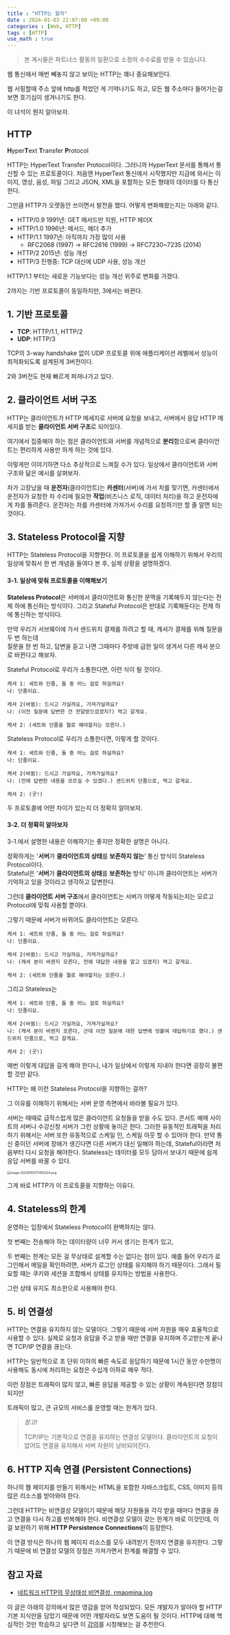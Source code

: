 ```yaml
---
title : "HTTP는 뭘까"
date : 2024-01-03 22:07:00 +09:00
categories : [Web, HTTP]
tags : [HTTP]
use_math : true
---
```


> 본 게시물은 파트너스 활동의 일환으로 소정의 수수료를 받을 수 있습니다.

웹 통신에서 매번 빼놓지 않고 보이는 HTTP는 꽤나 중요해보인다. 

웹 서핑할때 주소 앞에 http를 적었던 게 기억나기도 하고, 모든 웹 주소마다 들어가는걸 보면 호기심이 생겨나기도 한다.

이 녀석이 뭔지 알아보자.

## HTTP

**H**yper**T**ext **T**ransfer **P**rotocol

HTTP는 HyperText Transfer Protocol이다. 그러니까 HyperText 문서를 통해서 통신할 수 있는 프로토콜이다. 처음엔 HyperText 통신에서 시작했지만 지금에 와서는 이미지, 영상, 음성, 파일 그리고 JSON, XML을 포함하는 모든 형태의 데이터를 다 통신한다. 

그만큼 HTTP가 오랫동안 쓰이면서 발전을 했다. 어떻게 변화해왔는지는 아래와 같다.

- HTTP/0.9 1991년: GET 메서드만 지원, HTTP 헤더X 
- HTTP/1.0 1996년: 메서드, 헤더 추가 
- HTTP/1.1 1997년: 아직까지 가장 많이 사용
  - RFC2068 (1997) -> RFC2616 (1999) -> RFC7230~7235 (2014) 
- HTTP/2 2015년: 성능 개선 
- HTTP/3 진행중: TCP 대신에 UDP 사용, 성능 개선

HTTP/1.1 부터는 새로운 기능보다는 성능 개선 위주로 변화를 가졌다. 

2까지는 기반 프로토콜이 동일하지만, 3에서는 바뀐다.

## 1. 기반 프로토콜

- **TCP**: HTTP/1.1, HTTP/2
- **UDP**: HTTP/3

TCP의 3-way handshake 없이 UDP 프로토콜 위에 애플리케이션 레벨에서 성능이 최적화되도록 설계된게 3버전이다.

2와 3버전도 현재 빠르게 퍼져나가고 있다.

## 2. 클라이언트 서버 구조

HTTP는 클라이언트가 HTTP 메세지로 서버에 요청을 보내고, 서버에서 응답 HTTP 메세지를 받는 **클라이언트 서버 구조**로 되어있다.

여기에서 집중해야 하는 점은 클라이언트와 서버를 개념적으로 **분리**함으로써 클라이언트는 편리하게 사용만 하게 하는 것에 있다.

이렇게만 이야기하면 다소 추상적으로 느껴질 수가 있다. 일상에서 클라이언트와 서버 구조와 닮은 예시를 살펴보자. 

차가 고장났을 때 **운전자**(클라이언트)는 **카센터**(서버)에 가서 차를 맞기면, 카센터에서 운전자가 요청한 차 수리에 필요한 **작업**(비즈니스 로직, 데이터 처리)을 하고 운전자에게 차를 돌려준다. 운전자는 차를 카센터에 가져가서 수리를 요청하기만 할 줄 알면 되는 것이다.

## 3. Stateless Protocol을 지향

HTTP는 Stateless Protocol을 지향한다. 이 프로토콜을 쉽게 이해하기 위해서 우리의 일상에 맞춰서 한 번 개념을 들여다 본 후, 실제 상황을 설명하겠다.

#### 3-1. 일상에 맞춰 프로토콜을 이해해보기

**Stateless Protocol**은 서버에서 클라이언트와 통신한 문맥을 기록해두지 않는다는 전제 하에 통신하는 방식이다. 그리고 Stateful Protocol은 반대로 기록해둔다는 전제 하에 통신하는 방식이다. 

만약 우리가 서브웨이에 가서 샌드위치 결제를 하려고 할 때, 캐셔가 결제를 위해 질문을 두 번 하는데  
질문을 한 번 하고, 답변을 듣고 나면 그때마다 주방에 급한 일이 생겨서 다른 캐셔 분으로 바뀐다고 해보자.

Stateful Protocol로 우리가 소통한다면, 이런 식이 될 것이다.

```
캐셔 1: 세트와 단품, 둘 중 어느 걸로 하실까요?
나: 단품이요.

캐셔 2(바뀜): 드시고 가실까요, 가져가실까요?
나: (이전 질문에 답변한 건 전달받으셨겠지?) 먹고 갈게요.

캐셔 2: (세트와 단품을 뭘로 해야할지는 모른다.)
```

Stateless Protocol로 우리가 소통한다면, 이렇게 할 것이다.

```
캐셔 1: 세트와 단품, 둘 중 어느 걸로 하실까요?
나: 단품이요.

캐셔 2(바뀜): 드시고 가실까요, 가져가실까요?
나: (전에 답변한 내용을 모르실 수 있겠다.) 샌드위치 단품으로, 먹고 갈게요.

캐셔 2: (굿!)
```

두 프로토콜에 어떤 차이가 있는지 더 정확히 알아보자.

#### 3-2. 더 정확히 알아보자

3-1.에서 설명한 내용은 이해하기는 좋지만 정확한 설명은 아니다.

정확하게는 '**서버**가 **클라이언트의 상태**를 **보존하지 않는**' 통신 방식이 Stateless Protocol이다.   
Stateful은 '**서버**가 **클라이언트의 상태**를 **보존하는** 방식' 이니까 클라이언트는 서버가 기억하고 있을 것이라고 생각하고 답변한다. 

그런데 **클라이언트 서버 구조**에서 클라이언트는 서버가 어떻게 작동되는지는 모르고 Protocol에 맞춰 사용할 뿐이다. 

그렇기 때문에 서버가 바뀌어도 클라이언트는 모른다.

```
캐셔 1: 세트와 단품, 둘 중 어느 걸로 하실까요?
나: 단품이요.

캐셔 2(바뀜): 드시고 가실까요, 가져가실까요?
나: (캐셔 분이 바뀐지 모른다, 전에 대답한 내용을 알고 있겠지) 먹고 갈게요.

캐셔 2: (세트와 단품을 뭘로 해야할지는 모른다.)
```

그리고 Stateless는

```
캐셔 1: 세트와 단품, 둘 중 어느 걸로 하실까요?
나: 단품이요.

캐셔 2(바뀜): 드시고 가실까요, 가져가실까요?
나: (캐셔 분이 바뀐지 모른다, 근데 이전 질문에 대한 답변에 덧붙여 대답하기로 했다.) 샌드위치 단품으로, 먹고 갈게요.

캐셔 2: (굿!)
```

매번 이렇게 대답을 길게 해야 한다니, 내가 일상에서 이렇게 지내야 한다면 굉장히 불편할 것만 같다.

HTTP는 왜 이런 Stateless Protocol을 지향하는 걸까?

그 이유를 이해하기 위해서는 서버 운영 측면에서 바라볼 필요가 있다.

서버는 때때로 급작스럽게 많은 클라이언트 요청들을 받을 수도 있다.  콘서트 예매 사이트의 서버나 수강신청 서버가 그런 상황에 놓이곤 한다.  그러한 유동적인 트래픽을 처리하기 위해서는 서버 또한 유동적으로 스케일 인, 스케일 아웃 할 수 있어야 한다.  만약 통신 중이던 서버에 장애가 생긴다면 다른 서버가 대신 일해야 하는데, Stateful이라면 처음부터 다시 요청을 해야한다.  Stateless는 데이터를 모두 담아서 보내기 때문에 쉽게 응답 서버를 바꿀 수 있다.

<img src="https://github.com/jewoodev/blog_img/blob/main/2024-01-03-gist_of_http/image-20240103171452024.png?raw=true" alt="image-20240103171452024.png" style="zoom: 50%;" />

그게 바로 HTTP가 이 프로토콜을 지향하는 이유다.

## 4. Stateless의 한계

운영하는 입장에서 Stateless Protocol이 완벽하지는 않다. 

첫 번째는 전송해야 하는 데이터량이 너무 커서 생기는 한계가 있고,

두 번째는 한계는 모든 걸 무상태로 설계할 수는 없다는 점이 있다.  예를 들어 우리가 로그인해서 메일을 확인하려면, 서버가 로그인 상태를 유지해야 하기 때문이다.  그래서 필요할 때는 쿠키와 세션을 조합해서 상태를 유지하는 방법을 사용한다.

그런 상태 유지도 최소한으로 사용해야 한다.

## 5. 비 연결성

HTTP는 연결을 유지하지 않는 모델이다.  그렇기 때문에 서버 자원을 매우 효율적으로 사용할 수 있다.  실제로 요청과 응답을 주고 받을 때만 연결을 유지하며 주고받는게 끝나면 TCP/IP 연결을 끊는다.

HTTP는 일반적으로 초 단위 이하의 빠른 속도로 응답하기 때문에 1시간 동안 수만명이 사용해도 동시에 처리하는 요청은 수십개 이하로 매우 적다.

이런 장점은 트래픽이 많지 않고, 빠른 응답을 제공할 수 있는 상황이 계속된다면 장점이 되지만

트래픽이 많고, 큰 규모의 서비스를 운영할 때는 한계가 있다.  

>*참고!*
>
>TCP/IP는 기본적으로 연결을 유지하는 연결성 모델이다. 클라이언트의 요청이 없어도 연결을 유지해서 서버 자원이 낭비되어진다.

## 6. HTTP 지속 연결 (Persistent Connections)

하나의 웹 페이지를 만들기 위해서는 HTML을 포함한 자바스크립트, CSS, 이미지 등의 많은 리소스를 받아와야 한다. 

그런데 HTTP는 비연결성 모델이기 때문에 해당 자원들을 각각 받을 때마다 연결을 끊고 연결을 다시 하고를 반복해야 한다.
비연결성 모델이 갖는 한계가 바로 이것인데, 이걸 보완하기 위해 **HTTP Persistence Connections**이 등장한다.

이 연결 방식은 하나의 웹 페이지 리소스를 모두 내려받기 전까지 연결을 유지한다. 그렇기 때문에 비 연결성 모델의 장점은 가져가면서 한계를 해결할 수 있다.

## 참고 자료

- [네트워크 HTTP의 무상태성 비연결성, rmaomina.log](https://velog.io/@rmaomina/network-http)

이 글은 아래의 강의에서 많은 영감을 얻어 작성되었다. 모든 개발자가 알아야 할 HTTP 기본 지식만을 담았기 때문에 어떤 개발자라도 보면 도움이 될 것이다. HTTP에 대해 핵심적인 것만 학습하고 싶다면 이 [강의](https://inf.run/ZhJZp)를 시청해보는 걸 추천한다.

